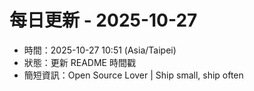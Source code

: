 # 每日更新 - 2025-10-27

- 時間：2025-10-27 10:51 (Asia/Taipei)
- 狀態：更新 README 時間戳
- 簡短資訊：Open Source Lover | Ship small, ship often
